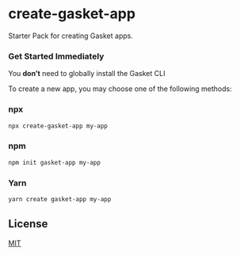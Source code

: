 # create-gasket-app

Starter Pack for creating Gasket apps. 

### Get Started Immediately

You **don’t** need to globally install the Gasket CLI

To create a new app, you may choose one of the following methods:

### npx

```sh
npx create-gasket-app my-app
```

### npm

```sh
npm init gasket-app my-app
```

### Yarn

```sh
yarn create gasket-app my-app
```

## License

[MIT](./LICENSE.md)
